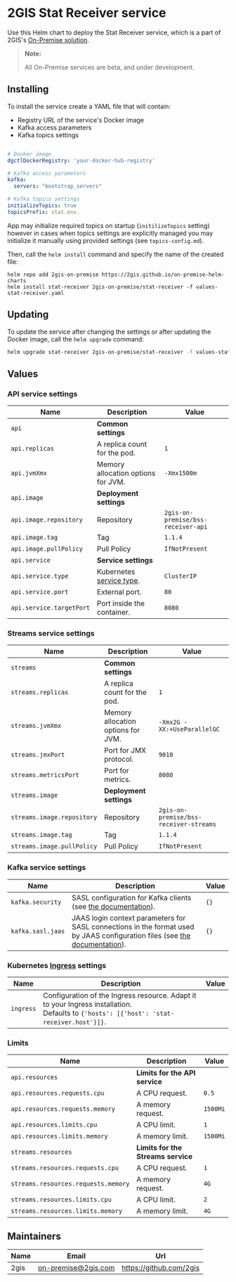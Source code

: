 # 2GIS Stat Receiver service

Use this Helm chart to deploy the Stat Receiver service, which is a part of 2GIS's [On-Premise solution](https://docs.2gis.com/en/on-premise/overview).

> **Note:**
>
> All On-Premise services are beta, and under development.

## Installing

To install the service create a YAML file that will contain:

- Registry URL of the service's Docker image
- Kafka access parameters
- Kafka topics settings

```yaml

# Docker image
dgctlDockerRegistry: 'your-docker-hub-registry'

# Kafka access parameters
kafka:
  servers: "bootstrap_servers"

# Kafka topics settings
initializeTopics: true
topicsPrefix: stat.env.
```

App may initialize required topics on startup (`initilizeTopics` setting) however in cases when topics settings are explicitly managed you may initialize it manually using provided settings (see `topics-config.md`).

Then, call the `helm install` command and specify the name of the created file:

```shell
helm repo add 2gis-on-premise https://2gis.github.io/on-premise-helm-charts
helm install stat-receiver 2gis-on-premise/stat-receiver -f values-stat-receiver.yaml
```

## Updating

To update the service after changing the settings or after updating the Docker image, call the `helm upgrade` command:

```bash
helm upgrade stat-receiver 2gis-on-premise/stat-receiver -f values-stat-receiver.yaml
```


## Values

### API service settings

| Name                     | Description                                                                                                                    | Value                              |
| ------------------------ | ------------------------------------------------------------------------------------------------------------------------------ | ---------------------------------- |
| `api`                    | **Common settings**                                                                                                            |                                    |
| `api.replicas`           | A replica count for the pod.                                                                                                   | `1`                                |
| `api.jvmXmx`             | Memory allocation options for JVM.                                                                                             | `-Xmx1500m`                        |
| `api.image`              | **Deployment settings**                                                                                                        |                                    |
| `api.image.repository`   | Repository                                                                                                                     | `2gis-on-premise/bss-receiver-api` |
| `api.image.tag`          | Tag                                                                                                                            | `1.1.4`                            |
| `api.image.pullPolicy`   | Pull Policy                                                                                                                    | `IfNotPresent`                     |
| `api.service`            | **Service settings**                                                                                                           |                                    |
| `api.service.type`       | Kubernetes [service type](https://kubernetes.io/docs/concepts/services-networking/service/#publishing-services-service-types). | `ClusterIP`                        |
| `api.service.port`       | External port.                                                                                                                 | `80`                               |
| `api.service.targetPort` | Port inside the container.                                                                                                     | `8080`                             |


### Streams service settings

| Name                       | Description                        | Value                                  |
| -------------------------- | ---------------------------------- | -------------------------------------- |
| `streams`                  | **Common settings**                |                                        |
| `streams.replicas`         | A replica count for the pod.       | `1`                                    |
| `streams.jvmXmx`           | Memory allocation options for JVM. | `-Xmx2G -XX:+UseParallelGC`            |
| `streams.jmxPort`          | Port for JMX protocol.             | `9010`                                 |
| `streams.metricsPort`      | Port for metrics.                  | `8080`                                 |
| `streams.image`            | **Deployment settings**            |                                        |
| `streams.image.repository` | Repository                         | `2gis-on-premise/bss-receiver-streams` |
| `streams.image.tag`        | Tag                                | `1.1.4`                                |
| `streams.image.pullPolicy` | Pull Policy                        | `IfNotPresent`                         |


### Kafka service settings

| Name              | Description                                                                                                                                                                                          | Value |
| ----------------- | ---------------------------------------------------------------------------------------------------------------------------------------------------------------------------------------------------- | ----- |
| `kafka.security`  | SASL configuration for Kafka clients (see [the documentation](https://kafka.apache.org/documentation/#security_sasl_config)).                                                                        | `{}`  |
| `kafka.sasl.jaas` | JAAS login context parameters for SASL connections in the format used by JAAS configuration files (see [the documentation](https://kafka.apache.org/documentation/#brokerconfigs_sasl.jaas.config)). | `{}`  |


### Kubernetes [Ingress](https://kubernetes.io/docs/concepts/services-networking/ingress/) settings

| Name      | Description                                                                                                                                    | Value |
| --------- | ---------------------------------------------------------------------------------------------------------------------------------------------- | ----- |
| `ingress` | Configuration of the Ingress resource. Adapt it to your Ingress installation. <br/> Defaults to `{'hosts': [{'host': 'stat-receiver.host'}]}`. |       |


### Limits

| Name                                | Description                        | Value    |
| ----------------------------------- | ---------------------------------- | -------- |
| `api.resources`                     | **Limits for the API service**     |          |
| `api.resources.requests.cpu`        | A CPU request.                     | `0.5`    |
| `api.resources.requests.memory`     | A memory request.                  | `1500Mi` |
| `api.resources.limits.cpu`          | A CPU limit.                       | `1`      |
| `api.resources.limits.memory`       | A memory limit.                    | `1500Mi` |
| `streams.resources`                 | **Limits for the Streams service** |          |
| `streams.resources.requests.cpu`    | A CPU request.                     | `1`      |
| `streams.resources.requests.memory` | A memory request.                  | `4G`     |
| `streams.resources.limits.cpu`      | A CPU limit.                       | `2`      |
| `streams.resources.limits.memory`   | A memory limit.                    | `4G`     |


## Maintainers

| Name | Email | Url |
| ---- | ------ | --- |
| 2gis | <on-premise@2gis.com> | <https://github.com/2gis> |
